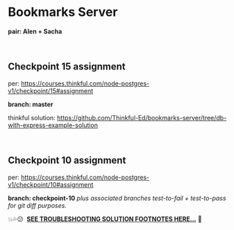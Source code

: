 # Bookmarks Server

**pair: Alen + Sacha**

<br />

## Checkpoint 15 assignment

per: https://courses.thinkful.com/node-postgres-v1/checkpoint/15#assignment

**branch: master**

thinkful solution: https://github.com/Thinkful-Ed/bookmarks-server/tree/db-with-express-example-solution

<br />

## Checkpoint 10 assignment
per: https://courses.thinkful.com/node-postgres-v1/checkpoint/10#assignment

**branch: checkpoint-10** 
_plus associated branches test-to-fail + test-to-pass for git diff purposes._

:boom::sweat_drops::confused:&nbsp; **[SEE TROUBLESHOOTING SOLUTION FOOTNOTES HERE...](https://github.com/artificialarea/bookmarks-server/blob/checkpoint-10/test/app.spec.js)** :shit:
